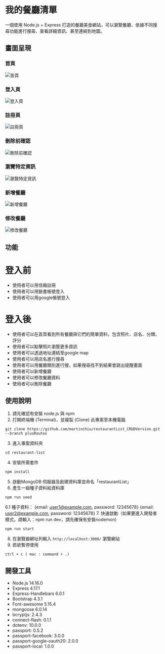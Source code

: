 # 我的餐廳清單
一個使用 Node.js + Express 打造的餐廳美食網站，可以瀏覽餐廳、依據不同搜尋功能進行搜尋、查看詳細資訊、甚至連結到地圖。

## 畫面呈現
### 首頁
![首頁](https://github.com/martinchiu/restaurantList_CRUDVersion/blob/plusRoutes/public/image/３－首頁.png)
### 登入頁
![登入頁](https://github.com/martinchiu/restaurantList_CRUDVersion/blob/plusRoutes/public/image/登入頁.png)
### 註冊頁
![註冊頁](https://github.com/martinchiu/restaurantList_CRUDVersion/blob/plusRoutes/public/image/註冊頁.png)
### 刪除前確認
![刪除前確認](https://github.com/martinchiu/restaurantList_CRUDVersion/blob/main/public/image/2-3.a5刪除前確認.png)
### 瀏覽特定資訊
![瀏覽特定資訊](https://github.com/martinchiu/restaurantList_CRUDVersion/blob/main/public/image/2-3.a5瀏覽特定資訊.png)
### 新增餐廳
![新增餐廳](https://github.com/martinchiu/restaurantList_CRUDVersion/blob/main/public/image/2-3.a5新增餐廳.png)
### 修改餐廳
![修改餐廳](https://github.com/martinchiu/restaurantList_CRUDVersion/blob/main/public/image/2-3.a5修改餐廳.png)

## 功能
# 登入前
- 使用者可以用信箱註冊
- 使用者可以用臉書帳號登入
- 使用者可以用google帳號登入
# 登入後
- 使用者可以在首頁看到所有餐廳與它們的簡單資料，包含照片、店名、分類、評分
- 使用者可以點擊照片瀏覽更多資訊
- 使用者可以透過地址連結至google map
- 使用者可以用店名進行搜尋
- 使用者可以用餐廳類別進行搜，如果搜尋找不到結果會跳出提醒畫面
- 使用者可以新增餐廳
- 使用者可以修改餐廳資料
- 使用者可以刪除餐廳

## 使用說明
1. 請先確認有安裝 node.js 與 npm
2. 打開終端機 (Terminal)，並複製 (Clone) 此專案至本機電腦
```
git clone https://github.com/martinchiu/restaurantList_CRUDVersion.git --branch plusRoutes
```
3. 進入專案資料夾
```
cd restaurant-list
```
4. 安裝所需套件
```
npm install
```
5. 啟動MongoDB 伺服器及創建資料庫並命名「restaurantList」
6. 產生一組種子資料給資料庫
```
npm run seed
```
6.1 種子資料：
{email: user1@example.com, password: 12345678} 
{email: user2@example.com, password: 12345678}
7. 快速啟動（如果要進入開發者模式，請輸入：npm run dev，請先確保有安裝nodemon)
```
npm run start
``` 
8. 在瀏覽器網址列輸入 `http://localhost:3000/` 瀏覽網站
9. 若欲暫停使用
```
ctrl + c ( mac : command + .)
```

## 開發工具
- Node.js 14.16.0
- Express 4.17.1
- Express-Handlebars 6.0.1
- Bootstrap 4.3.1
- Font-awesome 5.15.4
- mongoose 6.0.14
- bcryptjs: 2.4.3
- connect-flash: 0.1.1
- dotenv: 10.0.0
- passport: 0.5.2
- passport-facebook: 3.0.0
- passport-google-oauth20: 2.0.0
- passport-local: 1.0.0
